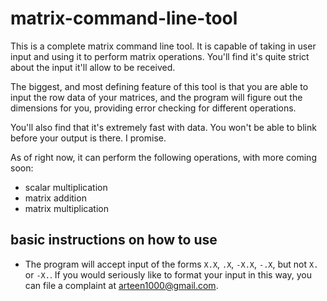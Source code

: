 # matrix-command-line-tool

This is a complete matrix command line tool. It is capable of taking in user input and using it to perform matrix operations. You'll find it's quite strict about the input it'll allow to be received.

The biggest, and most defining feature of this tool is that you are able to input the row data of your matrices, and the program will figure out the dimensions for you, providing error checking for different operations.

You'll also find that it's extremely fast with data. You won't be able to blink before your output is there. I promise.

As of right now, it can perform the following operations, with more coming soon:

- scalar multiplication
- matrix addition
- matrix multiplication

## basic instructions on how to use

- The program will accept input of the forms `X.X`, `.X`, `-X.X`, `-.X`, but not `X.` or `-X.`. If you would seriously like to format your input in this way, you can file a complaint at arteen1000@gmail.com.
